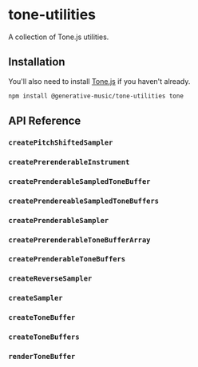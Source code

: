 # tone-utilities

A collection of Tone.js utilities.

## Installation

You'll also need to install [Tone.js](https://tonejs.github.io/) if you haven't already.

```bash
npm install @generative-music/tone-utilities tone
```

## API Reference

### `createPitchShiftedSampler`

### `createPrerenderableInstrument`

### `createPrenderableSampledToneBuffer`

### `createPrendereableSampledToneBuffers`

### `createPrenderableSampler`

### `createPrerenderableToneBufferArray`

### `createPrenderableToneBuffers`

### `createReverseSampler`

### `createSampler`

### `createToneBuffer`

### `createToneBuffers`

### `renderToneBuffer`
